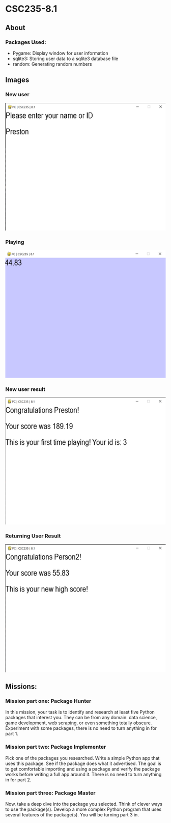 # CSC235-8.1
## About
### Packages Used:
- Pygame: Display window for user information
- sqlite3: Storing user data to a sqlite3 database file
- random: Generating random numbers
## Images
### New user
![](Images/NewUser.webp)
### Playing
![](Images/Playing.webp)
### New user result
![](Images/NewUserResult.webp)
### Returning User Result
![](Images/ReturningUserResult.webp)

## Missions:

### Mission part one: Package Hunter
In this mission, your task is to identify and research at least five Python packages that interest you. They can be from any domain: data science, game development, web scraping, or even something totally obscure. Experiment with some packages, there is no need to turn anything in for part 1.

### Mission part two: Package Implementer
Pick one of the packages you researched. Write a simple Python app that uses this package. See if the package does what it advertised. The goal is to get comfortable importing and using a package and verify the package works before writing a full app around it. There is no need to turn anything in for part 2.

### Mission part three: Package Master
Now, take a deep dive into the package you selected. Think of clever ways to use the package(s). Develop a more complex Python program that uses several features of the package(s). You will be turning part 3 in.
